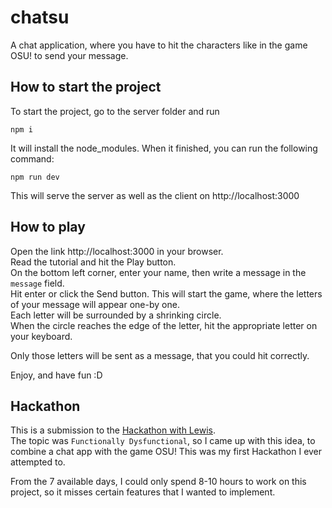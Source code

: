 # chatsu
A chat application, where you have to hit the characters like in the game OSU! to send your message.

## How to start the project
To start the project, go to the server folder and run 
```
npm i
```
It will install the node_modules. When it finished, you can run the following command:
```
npm run dev
```
This will serve the server as well as the client on http://localhost:3000

## How to play
Open the link http://localhost:3000 in your browser.  
Read the tutorial and hit the Play button.  
On the bottom left corner, enter your name, then write a message in the `message` field.  
Hit enter or click the Send button.
This will start the game, where the letters of your message will appear one-by one.  
Each letter will be surrounded by a shrinking circle.  
When the circle reaches the edge of the letter, hit the appropriate letter on your keyboard.  

Only those letters will be sent as a message, that you could hit correctly.

Enjoy, and have fun :D

## Hackathon
This is a submission to the [Hackathon with Lewis](https://hackathon.lewismenelaws.com/).  
The topic was `Functionally Dysfunctional`, so I came up with this idea, to combine a chat app with the game OSU!
This was my first Hackathon I ever attempted to.

From the 7 available days, I could only spend 8-10 hours to work on this project, so it misses certain features that I wanted to implement.
